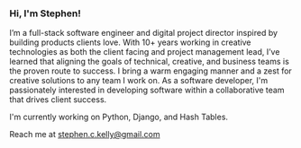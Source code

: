 ### Hi, I'm Stephen! 

I’m a full-stack software engineer and digital project director inspired by building products clients love. With 10+ years working in creative technologies as both the client facing and project management lead, I’ve learned that aligning the goals of technical, creative, and business teams is the proven route to success.  I bring a warm engaging manner and a zest for creative solutions to any team I work on.  As a software developer, I'm passionately interested in developing software within a collaborative team that drives client success. 

I'm currently working on Python, Django, and Hash Tables.

Reach me at stephen.c.kelly@gmail.com 

<!--
**Stephen-c-Kelly/Stephen-c-Kelly** is a ✨ _special_ ✨ repository because its `README.md` (this file) appears on your GitHub profile.

Here are some ideas to get you started:

- 🔭 I’m currently working on ...
- 🌱 I’m currently learning ...
- 👯 I’m looking to collaborate on ...
- 🤔 I’m looking for help with ...
- 💬 Ask me about ...
- 📫 How to reach me: ...
- 😄 Pronouns: ...
- ⚡ Fun fact: ...
-->
